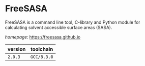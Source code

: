 # FreeSASA

FreeSASA is a command line tool, C-library and Python module for calculating solvent accessible surface areas (SASA).

*homepage*: <https://freesasa.github.io>

version | toolchain
--------|----------
``2.0.3`` | ``GCC/8.3.0``
